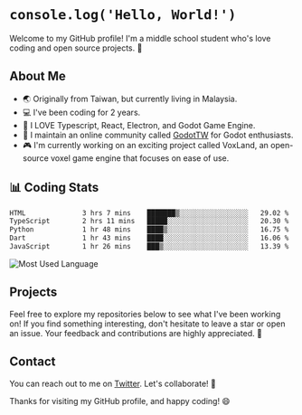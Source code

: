 # `console.log('Hello, World!')`

Welcome to my GitHub profile! I'm a middle school student who's love coding and open source projects. 🚀

## About Me
- 🌏 Originally from Taiwan, but currently living in Malaysia.
- 💻 I've been coding for 2 years.
- 🔧 I LOVE Typescript, React, Electron, and Godot Game Engine.
- 💬 I maintain an online community called [GodotTW](https://discord.com/fuTtQMaxZ2) for Godot enthusiasts.
- 🎮 I'm currently working on an exciting project called VoxLand, an open-source voxel game engine that focuses on ease of use.

## 📊 Coding Stats

<!--START_SECTION:waka-->

```txt
HTML              3 hrs 7 mins    ███████▒░░░░░░░░░░░░░░░░░   29.02 %
TypeScript        2 hrs 11 mins   █████░░░░░░░░░░░░░░░░░░░░   20.30 %
Python            1 hr 48 mins    ████▒░░░░░░░░░░░░░░░░░░░░   16.75 %
Dart              1 hr 43 mins    ████░░░░░░░░░░░░░░░░░░░░░   16.06 %
JavaScript        1 hr 26 mins    ███▒░░░░░░░░░░░░░░░░░░░░░   13.39 %
```

<!--END_SECTION:waka-->
![Most Used Language](https://github-readme-stats.vercel.app/api/top-langs/?username=MeBadDev&layout=compact&theme=radical)

## Projects

Feel free to explore my repositories below to see what I've been working on! If you find something interesting, don't hesitate to leave a star or open an issue. Your feedback and contributions are highly appreciated. 🌟

## Contact

You can reach out to me on [Twitter](https://twitter.com/mebaddev). Let's collaborate! 🚀

Thanks for visiting my GitHub profile, and happy coding! 😄
